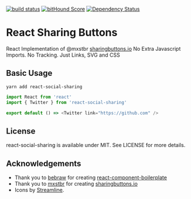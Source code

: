 [![build status](https://secure.travis-ci.org/SaraVieira/react-social-sharing.svg)](http://travis-ci.org/SaraVieira/react-social-sharing) [![bitHound Score](https://www.bithound.io/github/SaraVieira/react-social-sharing/badges/score.svg)](https://www.bithound.io/github/SaraVieira/react-social-sharing) [![Dependency Status](https://david-dm.org/SaraVieira/react-social-sharing.svg)](https://david-dm.org/SaraVieira/react-social-sharing)

# React Sharing Buttons

React Implementation of @mxstbr [sharingbuttons.io](http://sharingbuttons.io/)
No Extra Javascript Imports. No Tracking. Just Links, SVG and CSS

## Basic Usage

```
yarn add react-social-sharing
```

```js
import React from 'react'
import { Twitter } from 'react-social-sharing'

export default () => <Twitter link="https://github.com" />
```

## License

react-social-sharing is available under MIT. See LICENSE for more details.

## Acknowledgements

* Thank you to [bebraw](https://github.com/bebraw) for creating [react-component-boilerplate](https://github.com/survivejs/react-component-boilerplate)
* Thank you to [mxstbr](https://github.com/mxstbr) for creating [sharingbuttons.io](https://github.com/mxstbr/sharingbuttons.io)
* Icons by [Streamline](http://streamlineicons.com/).
